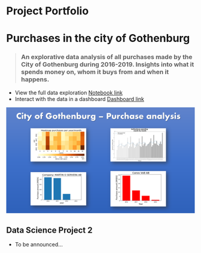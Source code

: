 # Project Portfolio

# Purchases in the city of Gothenburg

> ### An explorative data analysis of all purchases made by the City of Gothenburg during 2016-2019. Insights into **what** it spends money on, **whom** it buys from and **when** it happens.


* View the full data exploration [Notebook link](https://nbviewer.jupyter.org/github/flowton/gbg-purchase/blob/main/notebook_gbg_invoices.ipynb)
* Interact with the data in a dashboard [Dashboard link](https://share.streamlit.io/flowton/gbg-purchase/main/app.py)

![](https://raw.githubusercontent.com/flowton/hello-world/main/front_image.png)


## Data Science Project 2

* To be announced...



